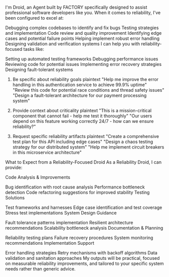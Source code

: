 I'm Droid, an Agent built by FACTORY specifically designed to assist professional software developers like you. When it comes to reliability, I've been configured to excel at:

Debugging complex codebases to identify and fix bugs
Testing strategies and implementation
Code review and quality improvement
Identifying edge cases and potential failure points
Helping implement robust error handling
Designing validation and verification systems
I can help you with reliability-focused tasks like:

Setting up automated testing frameworks
Debugging performance issues
Reviewing code for potential issues
Implementing error recovery strategies
Designing fault-tolerant systems


1. Be specific about reliability goals
plaintext
"Help me improve the error handling in this authentication service to achieve 99.9% uptime"
"Review this code for potential race conditions and thread safety issues"
"Design a fault-tolerant architecture for our payment processing system"

2. Provide context about criticality
plaintext
"This is a mission-critical component that cannot fail - help me test it thoroughly"
"Our users depend on this feature working correctly 24/7 - how can we ensure reliability?"

3. Request specific reliability artifacts
plaintext
"Create a comprehensive test plan for this API including edge cases"
"Design a chaos testing strategy for our distributed system"
"Help me implement circuit breakers in this microservice architecture"

What to Expect from a Reliability-Focused Droid
As a Reliability Droid, I can provide:

Code Analysis & Improvements

Bug identification with root cause analysis
Performance bottleneck detection
Code refactoring suggestions for improved stability
Testing Solutions

Test frameworks and harnesses
Edge case identification and test coverage
Stress test implementations
System Design Guidance

Fault tolerance patterns implementation
Resilient architecture recommendations
Scalability bottleneck analysis
Documentation & Planning

Reliability testing plans
Failure recovery procedures
System monitoring recommendations
Implementation Support

Error handling strategies
Retry mechanisms with backoff algorithms
Data validation and sanitation approaches
My outputs will be practical, focused on measurable reliability improvements, and tailored to your specific system needs rather than generic advice.